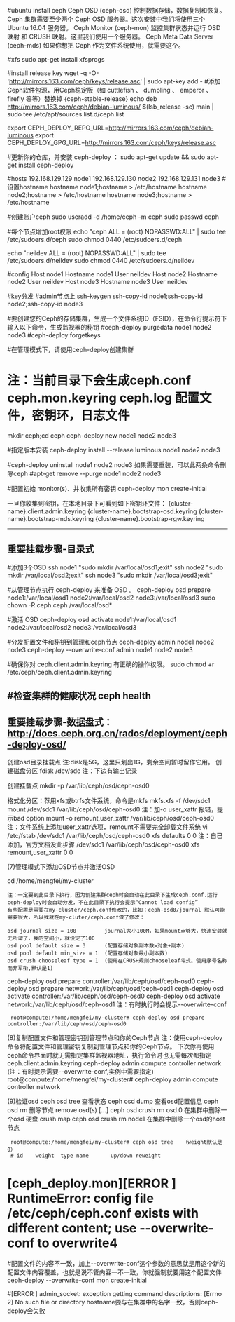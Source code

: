 #ubuntu install ceph
Ceph OSD (ceph-osd)
控制数据存储，数据复制和恢复。Ceph 集群需要至少两个 Ceph OSD 服务器。这次安装中我们将使用三个 Ubuntu 16.04 服务器。
Ceph Monitor (ceph-mon)
监控集群状态并运行 OSD 映射 和 CRUSH 映射。这里我们使用一个服务器。
Ceph Meta Data Server (ceph-mds)
如果你想把 Ceph 作为文件系统使用，就需要这个。

#xfs
sudo apt-get install xfsprogs

#install release key
wget -q -O- 'http://mirrors.163.com/ceph/keys/release.asc' | sudo apt-key add -
#添加Ceph软件包源，用Ceph稳定版（如 cuttlefish 、 dumpling 、 emperor 、 firefly 等等）替换掉 {ceph-stable-release}
echo deb http://mirrors.163.com/ceph/debian-luminous/ $(lsb_release -sc) main | sudo tee /etc/apt/sources.list.d/ceph.list

export CEPH_DEPLOY_REPO_URL=http://mirrors.163.com/ceph/debian-luminous
export CEPH_DEPLOY_GPG_URL=http://mirrors.163.com/ceph/keys/release.asc

#更新你的仓库，并安装 ceph-deploy ：
sudo apt-get update && sudo apt-get install ceph-deploy

#hosts
192.168.129.129 node1
192.168.129.130 node2
192.168.129.131 node3
#设置hostname
hostname node1;hostname > /etc/hostname
hostname node2;hostname > /etc/hostname
hostname node3;hostname > /etc/hostname

#创建账户ceph
sudo useradd -d /home/ceph -m ceph
sudo passwd ceph

#每个节点增加root权限
echo "ceph ALL = (root) NOPASSWD:ALL" | sudo tee /etc/sudoers.d/ceph
sudo chmod 0440 /etc/sudoers.d/ceph

echo "neildev ALL = (root) NOPASSWD:ALL" | sudo tee /etc/sudoers.d/neildev
sudo chmod 0440 /etc/sudoers.d/neildev

#config
Host node1
   Hostname node1
   User neildev
Host node2
   Hostname node2
   User neildev
Host node3
      Hostname node3
      User neildev

#key分发
#admin节点上
ssh-keygen
ssh-copy-id node1;ssh-copy-id node2;ssh-copy-id node3

#要创建您的Ceph的存储集群，生成一个文件系统ID（FSID），在命令行提示符下输入以下命令，生成监视器的秘钥
#ceph-deploy purgedata node1 node2 node3
#ceph-deploy forgetkeys

#在管理模式下，请使用ceph-deploy创建集群
# 注：当前目录下会生成ceph.conf ceph.mon.keyring ceph.log 配置文件，密钥环，日志文件
mkdir ceph;cd ceph
ceph-deploy new node1 node2 node3

#指定版本安装
ceph-deploy install --release luminous node1 node2 node3

#ceph-deploy uninstall node1 node2 node3    如果需要重装，可以此两条命令删除ceph
#apt-get remove --purge node1 node2 node3

#配置初始 monitor(s)、并收集所有密钥
ceph-deploy mon create-initial

一旦你收集到密钥，在本地目录下可看到如下密钥环文件：
{cluster-name}.client.admin.keyring
{cluster-name}.bootstrap-osd.keyring
{cluster-name}.bootstrap-mds.keyring
{cluster-name}.bootstrap-rgw.keyring

-------------------------------------
重要挂载步骤-目录式
-------------------------------------
#添加3个OSD
ssh node1 "sudo mkdir /var/local/osd1;exit"
ssh node2 "sudo mkdir /var/local/osd2;exit"
ssh node3 "sudo mkdir /var/local/osd3;exit"

#从管理节点执行 ceph-deploy 来准备 OSD 。
ceph-deploy osd prepare node1:/var/local/osd1 node2:/var/local/osd2 node3:/var/local/osd3
sudo chown -R ceph.ceph  /var/local/osd*

#激活 OSD
ceph-deploy osd activate node1:/var/local/osd1 node2:/var/local/osd2 node3:/var/local/osd3

#分发配置文件和秘钥到管理和ceph节点
ceph-deploy admin node1 node2 node3
ceph-deploy --overwrite-conf admin node1 node2 node3

#确保你对 ceph.client.admin.keyring 有正确的操作权限。
sudo chmod +r /etc/ceph/ceph.client.admin.keyring

#检查集群的健康状况
ceph health
-------------------------------------
重要挂载步骤-数据盘式：http://docs.ceph.org.cn/rados/deployment/ceph-deploy-osd/
-------------------------------------






创建osd目录挂载点
注:disk是5G，这里只划出1G，剩余空间暂时留作它用。
创建磁盘分区
fdisk /dev/sdc     注：下边有输出记录

创建挂载点
mkdir -p /var/lib/ceph/osd/ceph-osd0

格式化分区：荐用xfs或btrfs文件系统，命令是mkfs
mkfs.xfs -f /dev/sdc1
mount /dev/sdc1 /var/lib/ceph/osd/ceph-osd0                 注：加-o user_xattr 报错，提示bad option
mount -o remount,user_xattr /var/lib/ceph/osd/ceph-osd0     注：文件系统上添加user_xattr选项，remount不需要完全卸载文件系统
vi /etc/fstab
/dev/sdc1 /var/lib/ceph/osd/ceph-osd0 xfs defaults 0 0    注：自已添加，官方文档没此步骤
/dev/sdc1 /var/lib/ceph/osd/ceph-osd0 xfs remount,user_xattr 0 0

(7)管理模式下添加OSD节点并激活OSD

cd /home/mengfei/my-cluster

    注：一定要到此目录下执行，因为创建集群ceph时会自动在此目录下生成ceph.conf.运行ceph-deploy时会自动分发，不在此目录下执行会提示“Cannot load config”
    有些配置是需要在my-cluster/ceph.conf修改的，比如：ceph-osd0/journal 默认可能需要很大，所以我就在my-cluter/ceph.conf做了修改：

    osd journal size = 100         journal大小100M，如果mount点够大，快速安装就无所谓了，我的空间小，就设定了100
    osd pool default size = 3      (配置存储对象副本数=对象+副本)
    osd pool default min_size = 1  (配置存储对象最小副本数)
    osd crush chooseleaf type = 1  (使用在CRUSH规则chooseleaf斗式。使用序号名称而非军衔,默认是1)

ceph-deploy osd prepare controller:/var/lib/ceph/osd/ceph-osd0
ceph-deploy osd prepare network:/var/lib/ceph/osd/ceph-osd1
ceph-deploy osd activate controller:/var/lib/ceph/osd/ceph-osd0
ceph-deploy osd activate network:/var/lib/ceph/osd/ceph-osd1
        注：有时执行时会提示--overwirte-conf

     root@compute:/home/mengfei/my-cluster# ceph-deploy osd prepare controller:/var/lib/ceph/osd/ceph-osd0

(8)复制配置文件和管理密钥到管理节点和你的Ceph节点
   注：使用ceph-deploy命令将配置文件和管理密钥复制到管理节点和你的Ceph节点。
       下次你再使用ceph命令界面时就无需指定集群监视器地址，执行命令时也无需每次都指定ceph.client.admin.keyring
ceph-deploy admin compute controller network   (注：有时提示需要--overwrite-conf,实例中需要指定)
     root@compute:/home/mengfei/my-cluster# ceph-deploy admin compute controller network

(9)验证osd
ceph osd tree   查看状态
ceph osd dump   查看osd配置信息
ceph osd rm     删除节点 remove osd(s) <id> [<id>...]
ceph osd crush rm osd.0   在集群中删除一个osd 硬盘 crush map
ceph osd crush rm node1   在集群中删除一个osd的host节点

     root@compute:/home/mengfei/my-cluster# ceph osd tree   （weight默认是0）
     # id    weight  type name       up/down reweight

# [ceph_deploy.mon][ERROR ] RuntimeError: config file /etc/ceph/ceph.conf exists with different content; use --overwrite-conf to overwrite4
#配置文件的内容不一致，加上--overwrite-conf这个参数的意思就是用这个新的配置文件内容覆盖，也就是说不管内容一不一致，你就强制就要用这个配置文件
ceph-deploy --overwrite-conf mon create-initial

#[ERROR ] admin_socket: exception getting command descriptions: [Errno 2] No such file or directory
hostname要与在集群中的名字一致，否则ceph-deploy会失败
